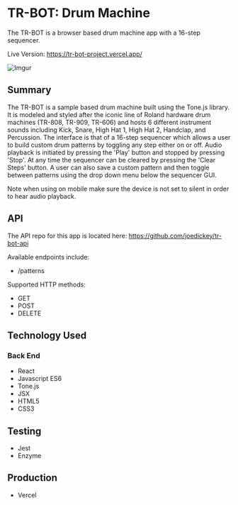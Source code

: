 # TR-BOT: Drum Machine

The TR-BOT is a browser based drum machine app with a 16-step sequencer.

Live Version: <https://tr-bot-project.vercel.app/>

![Imgur](https://i.imgur.com/4CZkK6l.png)

## Summary

The TR-BOT is a sample based drum machine built using the Tone.js library. It is modeled and styled after the iconic line of Roland hardware drum machines (TR-808, TR-909, TR-606) and hosts 6 different instrument sounds including Kick, Snare, High Hat 1, High Hat 2, Handclap, and Percussion. The interface is that of a 16-step sequencer which allows a user to build custom drum patterns by toggling any step either on or off. Audio playback is initiated by pressing the 'Play' button and stopped by pressing 'Stop'. At any time the sequencer can be cleared by pressing the 'Clear Steps' button. A user can also save a custom pattern and then toggle between patterns using the drop down menu below the sequencer GUI. 

Note when using on mobile make sure the device is not set to silent in order to hear audio playback.


## API

The API repo for this app is located here: <https://github.com/joedickey/tr-bot-api>

Available endpoints include:
* /patterns

Supported HTTP methods:
* GET
* POST
* DELETE


## Technology Used

### Back End
* React
* Javascript ES6
* Tone.js
* JSX
* HTML5
* CSS3

## Testing
* Jest
* Enzyme

## Production
* Vercel